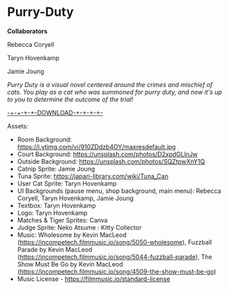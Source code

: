 # Purry-Duty

**Collaborators**

Rebecca Coryell

Taryn Hovenkamp

Jamie Joung


*Purry Duty is a visual novel centered around the crimes and mischief of cats. You play as a cat who was summoned for purry duty, and now it's up to you to determine the outcome of the trial!*

[-+-+-+-+-DOWNLOAD-+-+-+-+-](https://drive.google.com/file/d/1VeVmlvyU1XpFyrycOL7MGbtGnaYy5-i9/view?usp=sharing)


Assets:
* Room Background: https://i.ytimg.com/vi/910ZDdzb4OY/maxresdefault.jpg
* Court Background: https://unsplash.com/photos/D2xpdGLlnJw
* Outside Background: https://unsplash.com/photos/SQZtpwXnY1Q
* Catnip Sprite: Jamie Joung
* Tuna Sprite: https://japari-library.com/wiki/Tuna_Can
* User Cat Sprite: Taryn Hovenkamp
* UI Backgrounds (pause menu, shop background, main menu): Rebecca Coryell, Taryn Hovenkamp, Jamie Joung
* Textbox: Taryn Hovenkamp
* Logo: Taryn Hovenkamp
* Matches & Tiger Sprites: Canva
* Judge Sprite: Neko Atsume : Kitty Collector
* Music: Wholesome by Kevin MacLeod (https://incompetech.filmmusic.io/song/5050-wholesome), Fuzzball Parade by Kevin MacLeod (https://incompetech.filmmusic.io/song/5044-fuzzball-parade), The Show Must Be Go by Kevin MacLeod (https://incompetech.filmmusic.io/song/4509-the-show-must-be-go)
* Music License - https://filmmusic.io/standard-license
